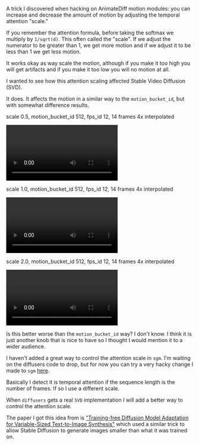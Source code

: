 A trick I discovered when hacking on AnimateDiff motion modules: you can increase and decrease the amount of motion by adjusting the temporal attention "scale."

If you remember the attention formula, before taking the softmax we multiply by `1/sqrt(d)`. This often called the "scale".
If we adjust the numerator to be greater than 1, we get more motion and if we adjust it to be less than 1 we get less motion.

It works okay as way scale the motion, although if you make it too high you will get artifacts and if you make it too low you will no motion at all.

I wanted to see how this attention scaling affected Stable Video Diffusion (SVD).

It does. It affects the motion in a similar way to the `motion_bucket_id`, but with somewhat difference results.

scale 0.5, motion_bucket_id 512, fps_id 12, 14 frames 4x interpolated

![Scale 0.5](images/motion_control_with_attention_scaling/scale_0.5.mp4)

scale 1.0, motion_bucket_id 512, fps_id 12, 14 frames 4x interpolated

![Scale 1.0](images/motion_control_with_attention_scaling/scale_1.mp4)

scale 2.0, motion_bucket_id 512, fps_id 12, 14 frames 4x interpolated

![Scale 2.0](images/motion_control_with_attention_scaling/scale_2.mp4)

Is this better worse than the `motion_bucket_id` way? I don't know. I think it is just another knob that is nice to have so I thought I would mention it to a wider audience.

I haven't added a great way to control the attention scale in `sgm`. I'm waiting on the diffusers code to drop, but for now you can try a very hacky change I made to `sgm` [here](https://github.com/Stability-AI/generative-models/compare/main...jfischoff:generative-models:main#diff-cfa95be7dddd86c8097a6548aa7bb2cd63ce551b4e28d1f21fd33380eb812548R417).

Basically I detect it is temporal attention if the sequence length is the number of frames. If so I use a different scale.

When `diffusers` gets a real `SVD` implementation I will add a better way to control the attention scale.

The paper I got this idea from is ["Training-free Diffusion Model Adaptation for
Variable-Sized Text-to-Image Synthesis"](https://arxiv.org/abs/2306.08645) which used a similar trick to allow Stable Diffusion to generate images smaller than what it was trained on.
